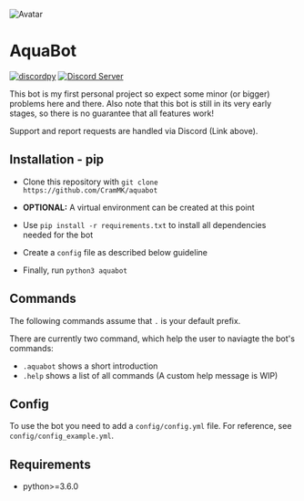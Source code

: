 ![Avatar](https://i.imgur.com/5gNFPUK.jpg)

AquaBot
=======

[![discordpy](https://img.shields.io/badge/discordpy-Core-blue)](https://github.com/Rapptz/discord.py)
[![Discord Server](https://img.shields.io/badge/Support-Discord%20Server-blue.svg)](https://discordapp.com/invite/HbYfyJT)

This bot is my first personal project so expect some minor (or bigger) problems
here and there.
Also note that this bot is still in its very early stages, so there is no
guarantee that all features work!

Support and report requests are handled via Discord (Link above).

Installation - pip
------------------

+ Clone this repository with `git clone https://github.com/CramMK/aquabot`

+ **OPTIONAL:** A virtual environment can be created at this point

+ Use `pip install -r requirements.txt` to install all dependencies
needed for the bot

+ Create a `config` file as described below
guideline

+ Finally, run `python3 aquabot`

Commands
------

The following commands assume that `.` is your default prefix.

There are currently two command, which help the user to naviagte the bot's
commands:

+ `.aquabot` shows a short introduction
+ `.help` shows a list of all commands (A custom help message is WIP)

Config
------

To use the bot you need to add a `config/config.yml` file. For reference, see
`config/config_example.yml`.

Requirements
------------

+ python>=3.6.0
